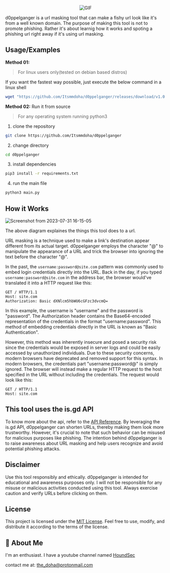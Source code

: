 <p align="center">
  <img src="https://github.com/Itsmmdoha/d0ppelganger/assets/70005698/68636dab-16dd-4bfe-980e-1658d2e835d3" alt="GIF">
</p>

d0ppelganger is a url masking tool that can make a fishy url look like it's from
a well known domain. The purpose of making this tool is not to promote phishing.
Rather it's about learnig how it works and spoting a phishing url right away if
it's using url masking.

## Usage/Examples

**Method 01:**

> For linux users only(tested on debian based distros)

If you want the fastest way possible, just execute the below command in a linux
shell

```bash
wget "https://github.com/Itsmmdoha/d0ppelganger/releases/download/v1.0.1/d0ppelganger_linux_exe_v1.0.1" -q && chmod +x d0ppelganger_linux_exe_v1.0.1 && ./d0ppelganger_linux_exe_v1.0.1
```

**Method 02:** Run it from source

> For any operating system running python3

1. clone the repository

```bash
git clone https://github.com/Itsmmdoha/d0ppelganger
```

2. change directory

```bash
cd d0ppelganger
```

3. install dependencies

```bash
pip3 install -r requirements.txt
```

4. run the main file

```bash
python3 main.py
```

## How it Works

![Screenshot from 2023-07-31 16-15-05](https://github.com/Itsmmdoha/d0ppelganger/assets/70005698/aa5760d6-8f56-4918-82ff-a6a460b22589)

The above diagram explaines the things this tool does to a url.

URL masking is a technique used to make a link's destination appear different
from its actual target. d0ppelganger employs the character "@" to manipulate the
appearance of a URL and trick the browser into ignoring the text before the
character "@".

In the past, the `username:password@site.com` pattern was commonly used to embed
login credentials directly into the URL. Back in the day, if you typed
`username:password@site.com` in the address bar, the browser would've translated
it into a HTTP request like this:

```http
GET / HTTP/1.1
Host: site.com
Authorization: Basic dXNlcm5hbWU6cGFzc3dvcmQ=
```

In this example, the username is "username" and the password is "password". The
Authorization header contains the Base64-encoded representation of the
credentials in the format "username:password". This method of embedding
credentials directly in the URL is known as "Basic Authentication".

However, this method was inherently insecure and posed a security risk since the
credentials would be exposed in server logs and could be easily accessed by
unauthorized individuals. Due to these security concerns, modern browsers have
deprecated and removed support for this syntax. In modern browsers, the
credentials part "username:password@" is simply ignored. The browser will
instead make a regular HTTP request to the host specified in the URL without
including the credentials. The request would look like this:

```http
GET / HTTP/1.1
Host: site.com
```

## This tool uses the is.gd API

To know more about the api, refer to the
[API Reference](https://is.gd/apishorteningreference.php). By leveraging the
is.gd API, d0ppelganger can shorten URLs, thereby making them look more
trustworthy. However, it's crucial to note that such behavior can be misused for
malicious purposes like phishing. The intention behind d0ppelganger is to raise
awareness about URL masking and help users recognize and avoid potential
phishing attacks.

## Disclaimer

Use this tool responsibly and ethically. d0ppelganger is intended for
educational and awareness purposes only. I will not be responsible for any
misuse or malicious activities conducted using this tool. Always exercise
caution and verify URLs before clicking on them.

## License

This project is licensed under the [MIT License](LICENSE). Feel free to use,
modify, and distribute it according to the terms of the license.

## 🚀 About Me

I'm an enthusiast. I have a youtube channel named
[HoundSec](https://youtube.com/@HoundSec)

contact me at: the_doha@protonmail.com
